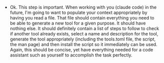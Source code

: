 - Ok. This step is important. When working with you (claude code) in the future, I'm going to want to populate your context appropriately by having you read
   a file. That file should contain everything you need to be able to generate a new tool for a given purpose. It should have nothing else. It should 
  definitely contain a list of steps to follow to check if another tool already exists, select a name and description for the tool, generate the tool 
  appropriately (including the tools.toml file, the script, the man page) and then install the script so it immediately can be used. Again, this should be 
  concise, yet have everything needed for a code assistant such as yourself to accomplish the task perfectly.
